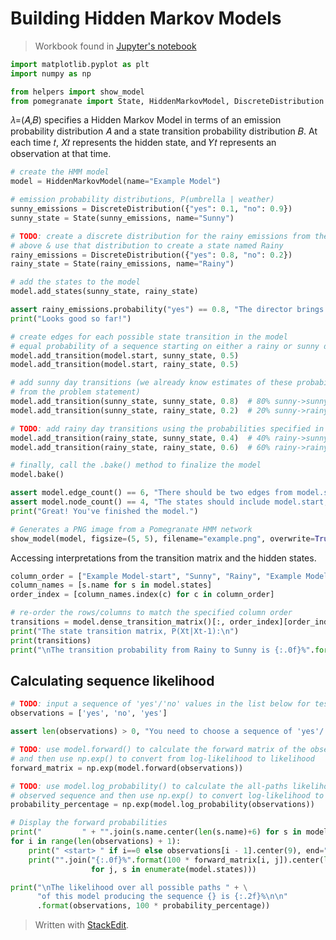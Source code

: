 # Building Hidden Markov Models

> Workbook found in [Jupyter's notebook](https://github.com/euphonie/hmm-tagger/blob/master/HMM%20warmup%20%28optional%29.ipynb)

```python
import matplotlib.pyplot as plt
import numpy as np

from helpers import show_model
from pomegranate import State, HiddenMarkovModel, DiscreteDistribution
```
𝜆=(𝐴,𝐵) specifies a Hidden Markov Model in terms of an emission probability distribution 𝐴 and a state transition probability distribution 𝐵.
At each time 𝑡, 𝑋𝑡 represents the hidden state, and 𝑌𝑡 represents an observation at that time.

```python
# create the HMM model
model = HiddenMarkovModel(name="Example Model")

# emission probability distributions, P(umbrella | weather)
sunny_emissions = DiscreteDistribution({"yes": 0.1, "no": 0.9})
sunny_state = State(sunny_emissions, name="Sunny")

# TODO: create a discrete distribution for the rainy emissions from the probability table
# above & use that distribution to create a state named Rainy
rainy_emissions = DiscreteDistribution({"yes": 0.8, "no": 0.2})
rainy_state = State(rainy_emissions, name="Rainy")

# add the states to the model
model.add_states(sunny_state, rainy_state)

assert rainy_emissions.probability("yes") == 0.8, "The director brings his umbrella with probability 0.8 on rainy days"
print("Looks good so far!")
```
```python
# create edges for each possible state transition in the model
# equal probability of a sequence starting on either a rainy or sunny day
model.add_transition(model.start, sunny_state, 0.5)
model.add_transition(model.start, rainy_state, 0.5)

# add sunny day transitions (we already know estimates of these probabilities
# from the problem statement)
model.add_transition(sunny_state, sunny_state, 0.8)  # 80% sunny->sunny
model.add_transition(sunny_state, rainy_state, 0.2)  # 20% sunny->rainy

# TODO: add rainy day transitions using the probabilities specified in the transition table
model.add_transition(rainy_state, sunny_state, 0.4)  # 40% rainy->sunny
model.add_transition(rainy_state, rainy_state, 0.6)  # 60% rainy->rainy

# finally, call the .bake() method to finalize the model
model.bake()

assert model.edge_count() == 6, "There should be two edges from model.start, two from Rainy, and two from Sunny"
assert model.node_count() == 4, "The states should include model.start, model.end, Rainy, and Sunny"
print("Great! You've finished the model.")

# Generates a PNG image from a Pomegranate HMM network
show_model(model, figsize=(5, 5), filename="example.png", overwrite=True, show_ends=False)
```
Accessing interpretations from the transition matrix and the hidden states.
```python
column_order = ["Example Model-start", "Sunny", "Rainy", "Example Model-end"]  # Override the Pomegranate default order
column_names = [s.name for s in model.states]
order_index = [column_names.index(c) for c in column_order]

# re-order the rows/columns to match the specified column order
transitions = model.dense_transition_matrix()[:, order_index][order_index, :]
print("The state transition matrix, P(Xt|Xt-1):\n")
print(transitions)
print("\nThe transition probability from Rainy to Sunny is {:.0f}%".format(100 * transitions[2, 1]))
```

## Calculating sequence likelihood
```python
# TODO: input a sequence of 'yes'/'no' values in the list below for testing
observations = ['yes', 'no', 'yes']

assert len(observations) > 0, "You need to choose a sequence of 'yes'/'no' observations to test"

# TODO: use model.forward() to calculate the forward matrix of the observed sequence,
# and then use np.exp() to convert from log-likelihood to likelihood
forward_matrix = np.exp(model.forward(observations))

# TODO: use model.log_probability() to calculate the all-paths likelihood of the
# observed sequence and then use np.exp() to convert log-likelihood to likelihood
probability_percentage = np.exp(model.log_probability(observations))

# Display the forward probabilities
print("         " + "".join(s.name.center(len(s.name)+6) for s in model.states))
for i in range(len(observations) + 1):
    print(" <start> " if i==0 else observations[i - 1].center(9), end="")
    print("".join("{:.0f}%".format(100 * forward_matrix[i, j]).center(len(s.name) + 6)
                  for j, s in enumerate(model.states)))

print("\nThe likelihood over all possible paths " + \
      "of this model producing the sequence {} is {:.2f}%\n\n"
      .format(observations, 100 * probability_percentage))
```
> Written with [StackEdit](https://stackedit.io/).
<!--stackedit_data:
eyJoaXN0b3J5IjpbNTc3NTExNDk5XX0=
-->
